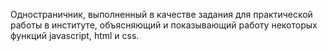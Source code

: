 Одностраничник, выполненный в качестве задания для практической работы в институте, объясняющий и показывающий работу некоторых функций javascript, html и css. 
